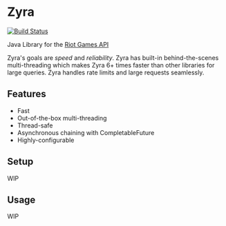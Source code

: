 # Zyra
[![Build Status](https://travis-ci.org/MingweiSamuel/Zyra.svg?branch=develop)](https://travis-ci.org/MingweiSamuel/Zyra)

Java Library for the [Riot Games API](https://developer.riotgames.com/)

Zyra's goals are *speed* and *reliability*. Zyra has built-in behind-the-scenes multi-threading which
makes Zyra 6+ times faster than other libraries for large queries. Zyra handles rate limits and large
requests seamlessly.


## Features

* Fast
* Out-of-the-box multi-threading
* Thread-safe
* Asynchronous chaining with CompletableFuture
* Highly-configurable


## Setup

WIP


## Usage

WIP
